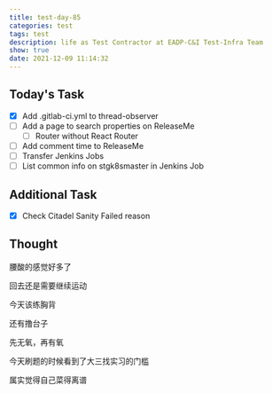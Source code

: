 ```yaml
---
title: test-day-85
categories: test
tags: test
description: life as Test Contractor at EADP-C&I Test-Infra Team
show: true
date: 2021-12-09 11:14:32
---
```

## Today's Task
- [x] Add .gitlab-ci.yml to thread-observer
- [ ] Add a page to search properties on ReleaseMe
    - [ ] Router without React Router
- [ ] Add comment time to ReleaseMe
- [ ] Transfer Jenkins Jobs
- [ ] List common info on stgk8smaster in Jenkins Job

## Additional Task 
- [x] Check Citadel Sanity Failed reason

## Thought

腰酸的感觉好多了

回去还是需要继续运动

今天该练胸背

还有撸台子

先无氧，再有氧

今天刷题的时候看到了大三找实习的门槛

属实觉得自己菜得离谱
